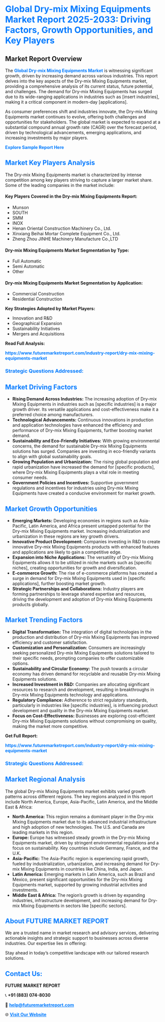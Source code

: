 <h1 style="color: #007BFF;">Global Dry-mix Mixing Equipments Market Report 2025-2033: Driving Factors, Growth Opportunities, and Key Players</h1>

<section id="overview">
<h2>Market Report Overview</h2>
<p>The <a href="https://www.futuremarketreport.com/industry-report/dry-mix-mixing-equipments-market" style="color: #007BFF; text-decoration: none;"><strong>Global Dry-mix Mixing Equipments Market</strong></a> is witnessing significant growth, driven by increasing demand across various industries. This report delves into the key aspects of the Dry-mix Mixing Equipments market, providing a comprehensive analysis of its current status, future potential, and challenges. The demand for Dry-mix Mixing Equipments has surged due to its wide-ranging applications in industries such as [insert industries], making it a critical component in modern-day [applications].</p>
<p>As consumer preferences shift and industries innovate, the Dry-mix Mixing Equipments market continues to evolve, offering both challenges and opportunities for stakeholders. The global market is expected to expand at a substantial compound annual growth rate (CAGR) over the forecast period, driven by technological advancements, emerging applications, and increasing investments by major players.</p>
</section>

<section id="overview">
<p><a href="https://www.futuremarketreport.com/request-sample/reportId=91459" style="color: #007BFF; text-decoration: none;"><strong>Explore Sample Report Here</strong></a></p>
</section>

<section id="key-players">
<h2 style="color: #007BFF;">Market Key Players Analysis</h2>
<p>The Dry-mix Mixing Equipments market is characterized by intense competition among key players striving to capture a larger market share. Some of the leading companies in the market include:</p>
<h4>Key Players Covered in the Dry-mix Mixing Equipments Report:</h4>
<ul><li>Munson</li><li>SOUTH</li><li>SMM</li><li>INOX</li><li>Henan Oriental Construction Machinery Co., Ltd.</li><li>Xinxiang Beihai Mortar Complete Equipment Co., Ltd.</li><li>Zheng Zhou JINHE Machinery Manufacture Co.,LTD</li></ul>
<h4>Dry-mix Mixing Equipments Market Segmentation by Type:</h4>
<ul><li>Full Automatic</li><li>Semi Automatic</li><li>Other</li></ul>

<h4>Dry-mix Mixing Equipments Market Segmentation by Application:</h4>
<ul><li>Commercial Construction</li><li>Residential Construction</li></ul>
<p><strong>Key Strategies Adopted by Market Players:</strong></p>
<ul>
<li>Innovation and R&D</li>
<li>Geographical Expansion</li>
<li>Sustainability Initiatives</li>
<li>Mergers and Acquisitions</li>
</ul>
</section>

<section>
<p><strong>Read Full Analysis: </strong></p><a href="https://www.futuremarketreport.com/industry-report/dry-mix-mixing-equipments-market" style="color: #007BFF; text-decoration: none;"><strong>https://www.futuremarketreport.com/industry-report/dry-mix-mixing-equipments-market</strong></a>
<h3 style="color: #007BFF;">Strategic Questions Addressed:</h3>
</section>

<section id="driving-factors">
<h2 style="color: #007BFF;">Market Driving Factors</h2>
<ul>
<li><strong>Rising Demand Across Industries:</strong> The increasing adoption of Dry-mix Mixing Equipments in industries such as [specific industries] is a major growth driver. Its versatile applications and cost-effectiveness make it a preferred choice among manufacturers.</li>
<li><strong>Technological Advancements:</strong> Continuous innovations in production and application technologies have enhanced the efficiency and performance of Dry-mix Mixing Equipments, further boosting market demand.</li>
<li><strong>Sustainability and Eco-Friendly Initiatives:</strong> With growing environmental concerns, the demand for sustainable Dry-mix Mixing Equipments solutions has surged. Companies are investing in eco-friendly variants to align with global sustainability goals.</li>
<li><strong>Growing Population and Urbanization:</strong> The rising global population and rapid urbanization have increased the demand for [specific products], where Dry-mix Mixing Equipments plays a vital role in meeting consumer needs.</li>
<li><strong>Government Policies and Incentives:</strong> Supportive government regulations and incentives for industries using Dry-mix Mixing Equipments have created a conducive environment for market growth.</li>
</ul>
</section>

<section id="growth-opportunities">
<h2 style="color: #007BFF;">Market Growth Opportunities</h2>
<ul>
<li><strong>Emerging Markets:</strong> Developing economies in regions such as Asia-Pacific, Latin America, and Africa present untapped potential for the Dry-mix Mixing Equipments market. Increasing industrialization and urbanization in these regions are key growth drivers.</li>
<li><strong>Innovative Product Development:</strong> Companies investing in R&D to create innovative Dry-mix Mixing Equipments products with enhanced features and applications are likely to gain a competitive edge.</li>
<li><strong>Expansion into Niche Applications:</strong> The versatility of Dry-mix Mixing Equipments allows it to be utilized in niche markets such as [specific niches], creating opportunities for growth and diversification.</li>
<li><strong>E-commerce Growth:</strong> The rise of e-commerce platforms has created a surge in demand for Dry-mix Mixing Equipments used in [specific applications], further boosting market growth.</li>
<li><strong>Strategic Partnerships and Collaborations:</strong> Industry players are forming partnerships to leverage shared expertise and resources, driving the development and adoption of Dry-mix Mixing Equipments products globally.</li>
</ul>
</section>

<section id="trending-factors">
<h2 style="color: #007BFF;">Market Trending Factors</h2>
<ul>
<li><strong>Digital Transformation:</strong> The integration of digital technologies in the production and distribution of Dry-mix Mixing Equipments has improved efficiency and customer satisfaction.</li>
<li><strong>Customization and Personalization:</strong> Consumers are increasingly seeking personalized Dry-mix Mixing Equipments solutions tailored to their specific needs, prompting companies to offer customizable options.</li>
<li><strong>Sustainability and Circular Economy:</strong> The push towards a circular economy has driven demand for recyclable and reusable Dry-mix Mixing Equipments solutions.</li>
<li><strong>Increased Investment in R&D:</strong> Companies are allocating significant resources to research and development, resulting in breakthroughs in Dry-mix Mixing Equipments technology and applications.</li>
<li><strong>Regulatory Compliance:</strong> Adherence to strict regulatory standards, particularly in industries like [specific industries], is influencing product development and quality in the Dry-mix Mixing Equipments market.</li>
<li><strong>Focus on Cost-Effectiveness:</strong> Businesses are exploring cost-efficient Dry-mix Mixing Equipments solutions without compromising on quality, making the market more competitive.</li>
</ul>
</section>

<section>
<p><strong>Get Full Report: </strong></p><a href="https://www.futuremarketreport.com/industry-report/dry-mix-mixing-equipments-market" style="color: #007BFF; text-decoration: none;"><strong>https://www.futuremarketreport.com/industry-report/dry-mix-mixing-equipments-market</strong></a>
<h3 style="color: #007BFF;">Strategic Questions Addressed:</h3>
</section>


<section id="regional-analysis">
<h2 style="color: #007BFF;">Market Regional Analysis</h2>
<p>The global Dry-mix Mixing Equipments market exhibits varied growth patterns across different regions. The key regions analyzed in this report include North America, Europe, Asia-Pacific, Latin America, and the Middle East & Africa:</p>
<ul>
<li><strong>North America:</strong> This region remains a dominant player in the Dry-mix Mixing Equipments market due to its advanced industrial infrastructure and high adoption of new technologies. The U.S. and Canada are leading markets in this region.</li>
<li><strong>Europe:</strong> Europe has witnessed steady growth in the Dry-mix Mixing Equipments market, driven by stringent environmental regulations and a focus on sustainability. Key countries include Germany, France, and the U.K.</li>
<li><strong>Asia-Pacific:</strong> The Asia-Pacific region is experiencing rapid growth, fueled by industrialization, urbanization, and increasing demand for Dry-mix Mixing Equipments in countries like China, India, and Japan.</li>
<li><strong>Latin America:</strong> Emerging markets in Latin America, such as Brazil and Mexico, present significant opportunities for the Dry-mix Mixing Equipments market, supported by growing industrial activities and investments.</li>
<li><strong>Middle East & Africa:</strong> The region’s growth is driven by expanding industries, infrastructure development, and increasing demand for Dry-mix Mixing Equipments in sectors like [specific sectors].</li>
</ul>
</section>

<footer>
<h2 style="color: #007BFF;">About FUTURE MARKET REPORT</h2>
<p>We are a trusted name in market research and advisory services, delivering actionable insights and strategic support to businesses across diverse industries. Our expertise lies in offering:</p>

<p>Stay ahead in today’s competitive landscape with our tailored research solutions.</p>

<h2 style="color: #007BFF;">Contact Us:</h2>
<p><strong>FUTURE MARKET REPORT</strong></p>
<p>📞 <strong>+91 (883) 074-8030</strong></p>
<p>📧 <strong><a href="mailto:help@futuremarketreport.com" style="color: #007BFF;">help@futuremarketreport.com</a></strong></p>
<p>🌐 <strong><a href="https://www.futuremarketreport.com/" style="color: #007BFF;">Visit Our Website</a></strong></p>
</footer>